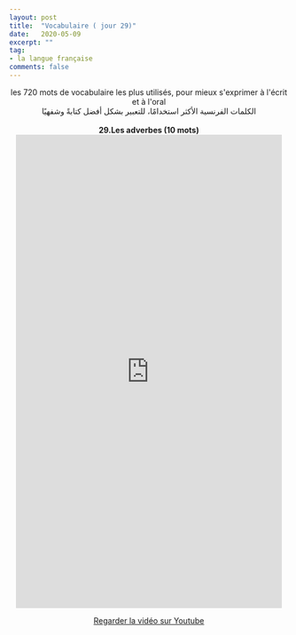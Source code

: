 ```yaml
---
layout: post
title:  "Vocabulaire ( jour 29)"
date:   2020-05-09
excerpt: ""
tag:
- la langue française
comments: false
---
```

 <center>     les 720 mots de vocabulaire les plus utilisés, pour mieux s'exprimer à l'écrit et à l'oral <br> الكلمات الفرنسية الأكثر استخدامًا، للتعبير بشكل أفضل كتابةً وشفهيًا <br><br>     <strong> 29.Les adverbes (10 mots)</strong>     <br> <iframe width="480" height="853" src="https://www.youtube.com/embed/axX1YlYtcF8" title="youtube video player" frameborder="0" allow="accelerometer, autoplay, clipboard-write, encrypted-media, gyroscope, picture-in-picture, web-share" allowfullscreen></iframe>     <br> <p markdown="0"><a href="https://youtube.com/shorts/axX1YlYtcF8" class="btn btn-danger" target="_blank">Regarder la vidéo sur Youtube</a></p> </center>
